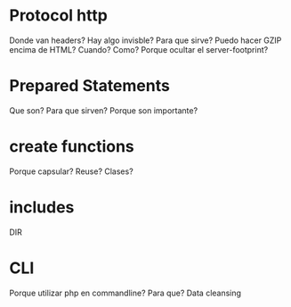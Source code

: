 # Protocol http

Donde van headers?
Hay algo invisble?
Para que sirve?
Puedo hacer GZIP encima de HTML? Cuando? Como?
Porque ocultar el server-footprint?

# Prepared Statements

Que son?
Para que sirven?
Porque son importante?

# create functions

Porque capsular?
Reuse?
Clases?

# includes

DIR

# CLI

Porque utilizar php en commandline?
Para que?
Data cleansing
